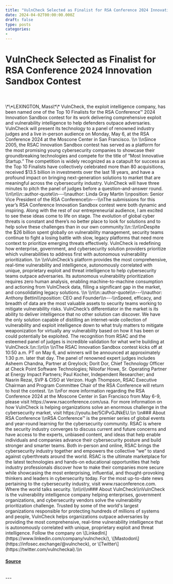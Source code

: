 ```yaml
---
title: "VulnCheck Selected as Finalist for RSA Conference 2024 Innovation Sandbox Contest"
date: 2024-04-02T00:00:00.000Z
draft: false
type: posts
categories: 
- 
---
```

# VulnCheck Selected as Finalist for RSA Conference 2024 Innovation Sandbox Contest

<br/>

<br/>
\*\*LEXINGTON, Mass\*\* VulnCheck, the exploit intelligence company, has been named one of the Top 10 Finalists for the RSA Conference™ 2024 Innovation Sandbox contest for its work delivering comprehensive exploit and vulnerability intelligence to help defenders outpace adversaries. VulnCheck will present its technology to a panel of renowned industry judges and a live in-person audience on Monday, May 6, at the RSA Conference 2024 at the Moscone Center in San Francisco. \\n \\nSince 2005, the RSAC Innovation Sandbox contest has served as a platform for the most promising young cybersecurity companies to showcase their groundbreaking technologies and compete for the title of “Most Innovative Startup.” The competition is widely recognized as a catapult for success as the Top 10 Finalists have collectively celebrated more than 80 acquisitions, received $13.5 billion in investments over the last 18 years, and have a profound impact on bringing next-generation solutions to market that are meaningful across the cybersecurity industry. VulnCheck will have three minutes to pitch the panel of judges before a question-and-answer round. \\n\\n\\n::author-quote\\n---\\nauthor: Linda Gray Martin \\nposition: Senior Vice President of the RSA Conference\\n---\\nThe submissions for this year’s RSA Conference Innovation Sandbox contest were both dynamic and inspiring. Along with the rest of our entrepreneurial audience, I am excited to see these ideas come to life on stage. The evolution of global cyber threats is constant and there’s no better place to look for solutions and to help solve these challenges than in our own community.\\n::\\n\\nDespite the $26 billion spent globally on vulnerability management, security teams continue to fight a losing battle with slow, legacy platforms that need more context to prioritize emerging threats effectively. VulnCheck is redefining how enterprise, government, and cybersecurity solution providers prioritize which vulnerabilities to address first with autonomous vulnerability prioritization. \\n \\nVulnCheck’s platform provides the most comprehensive, real-time vulnerability and intelligence, autonomously correlated with unique, proprietary exploit and threat intelligence to help cybersecurity teams outpace adversaries. Its autonomous vulnerability prioritization requires zero human analysis, enabling machine-to-machine consumption and actioning from VulnCheck data, filling a significant gap in the market, and consolidating legacy solutions. \\n \\n\\n::author-quote\\n---\\nauthor: Anthony Bettini\\nposition: CEO and Founder\\n---\\nSpeed, efficacy, and breadth of data are the most valuable assets to security teams working to mitigate vulnerability risks. VulnCheck’s differentiator in the market is its ability to deliver intelligence that no other solution can discover. We have the only solution capable of distilling an internet-wide collection of vulnerability and exploit intelligence down to what truly matters to mitigate weaponization for virtually any vulnerability based on how it has been or could potentially be exploited. The recognition from RSAC and the esteemed panel of judges is incredible validation for what we’re building at VulnCheck.\\n::\\n\\n \\nThe RSAC Innovation Sandbox contest kicks off at 10:50 a.m. PT on May 6, and winners will be announced at approximately 1:30 p.m. later that day. The panel of renowned expert judges includes Asheem Chandna, Partner at Greylock; Dorit Dor, Chief Technology Officer at Check Point Software Technologies; Niloofar Howe, Sr. Operating Partner at Energy Impact Partners; Paul Kocher, Independent Researcher; and Nasrin Rezai, SVP & CISO at Verizon. Hugh Thompson, RSAC Executive Chairman and Program Committee Chair of the RSA Conference will return to host the contest. \\n \\nFor more information regarding the RSA Conference 2024 at the Moscone Center in San Francisco from May 6-9, please visit https://www.rsaconference.com/usa. For more information on how VulnCheck is helping organizations solve an enormous challenge in the cybersecurity market, visit https://youtu.be/5CiPvGJNkEU.\\n \\n### About RSA Conference \\nRSA Conference™ is the premier series of global events and year-round learning for the cybersecurity community. RSAC is where the security industry converges to discuss current and future concerns and have access to the experts, unbiased content, and ideas that help enable individuals and companies advance their cybersecurity posture and build stronger and smarter teams. Both in-person and online, RSAC brings the cybersecurity industry together and empowers the collective “we” to stand against cyberthreats around the world. RSAC is the ultimate marketplace for the latest technologies and hands-on educational opportunities that help industry professionals discover how to make their companies more secure while showcasing the most enterprising, influential, and thought-provoking thinkers and leaders in cybersecurity today. For the most up-to-date news pertaining to the cybersecurity industry, visit www.rsaconference.com. Where the world talks security. \\n\\n\\n### About VulnCheck\\nVulnCheck is the vulnerability intelligence company helping enterprises, government organizations, and cybersecurity vendors solve the vulnerability prioritization challenge. Trusted by some of the world's largest organizations responsible for protecting hundreds of millions of systems and people, VulnCheck helps organizations outpace adversaries by providing the most comprehensive, real-time vulnerability intelligence that is autonomously correlated with unique, proprietary exploit and threat intelligence. Follow the company on \[LinkedIn\](https://www.linkedin.com/company/vulncheck/), \[Mastodon\](https://infosec.exchange/@vulncheck), or \[Twitter\](https://twitter.com/vulncheckai).\\n

#### [Source](https://vulncheck.com/blog/innovation-sandbox)

<br/>
---
